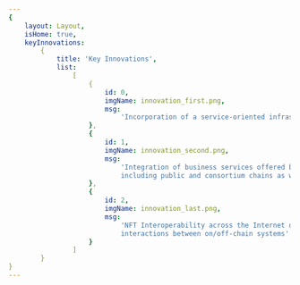 ```yaml
---
{
    layout: Layout,
    isHome: true,
    keyInnovations:
        {
            title: 'Key Innovations',
            list:
                [
                    {
                        id: 0,
                        imgName: innovation_first.png,
                        msg:
                            'Incorporation of a service-oriented infrastructure into the Interchain'
                    },
                    {
                        id: 1,
                        imgName: innovation_second.png,
                        msg:
                            'Integration of business services offered by heterogeneous systems,
                            including public and consortium chains as well as legacy systems'
                    },
                    {
                        id: 2,
                        imgName: innovation_last.png,
                        msg:
                            'NFT Interoperability across the Internet of Blockchains and service
                            interactions between on/off-chain systems'
                    }
                ]
        }
}
---
```

